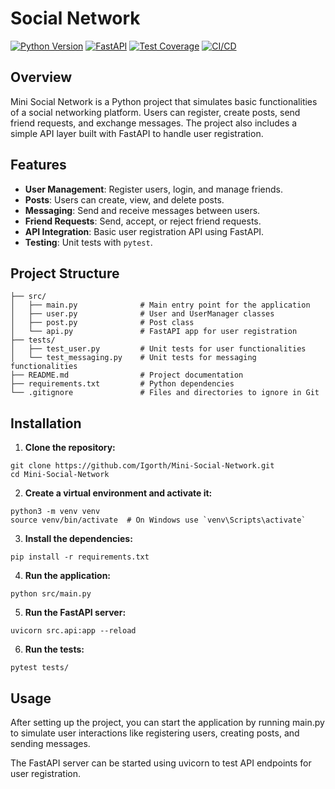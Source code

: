# Social Network

[![Python Version](https://img.shields.io/badge/python-3.8%2B-blue)](https://www.python.org/downloads/)
[![FastAPI](https://img.shields.io/badge/FastAPI-0.95.2-green)](https://fastapi.tiangolo.com/)
[![Test Coverage](https://img.shields.io/badge/Test%20Coverage-100%25-brightgreen)](https://pytest.org/)
[![CI/CD](https://github.com/Igorth/Mini-Social-Network/actions/workflows/python-app.yml/badge.svg)](https://github.com/Igorth/mini-social-network/actions)

## Overview

Mini Social Network is a Python project that simulates basic functionalities of a social networking platform. Users can register, create posts, send friend requests, and exchange messages. The project also includes a simple API layer built with FastAPI to handle user registration.

## Features

- **User Management**: Register users, login, and manage friends.
- **Posts**: Users can create, view, and delete posts.
- **Messaging**: Send and receive messages between users.
- **Friend Requests**: Send, accept, or reject friend requests.
- **API Integration**: Basic user registration API using FastAPI.
- **Testing**: Unit tests with `pytest`.

## Project Structure

```plaintext
├── src/
│   ├── main.py              # Main entry point for the application
│   ├── user.py              # User and UserManager classes
│   ├── post.py              # Post class
│   └── api.py               # FastAPI app for user registration
├── tests/
│   ├── test_user.py         # Unit tests for user functionalities
│   └── test_messaging.py    # Unit tests for messaging functionalities
├── README.md                # Project documentation
├── requirements.txt         # Python dependencies
└── .gitignore               # Files and directories to ignore in Git
```

## Installation
1. **Clone the repository:**
```commandline
git clone https://github.com/Igorth/Mini-Social-Network.git
cd Mini-Social-Network
```

2. **Create a virtual environment and activate it:**
```commandline
python3 -m venv venv
source venv/bin/activate  # On Windows use `venv\Scripts\activate`
```
3. **Install the dependencies:**
```commandline
pip install -r requirements.txt
```
4. **Run the application:**
````commandline
python src/main.py
````

5. **Run the FastAPI server:**
````commandline
uvicorn src.api:app --reload
````

6. **Run the tests:**
```commandline
pytest tests/
```

## Usage
After setting up the project, you can start the application by running main.py to simulate user interactions 
like registering users, creating posts, and sending messages.

The FastAPI server can be started using uvicorn to test API endpoints for user registration.